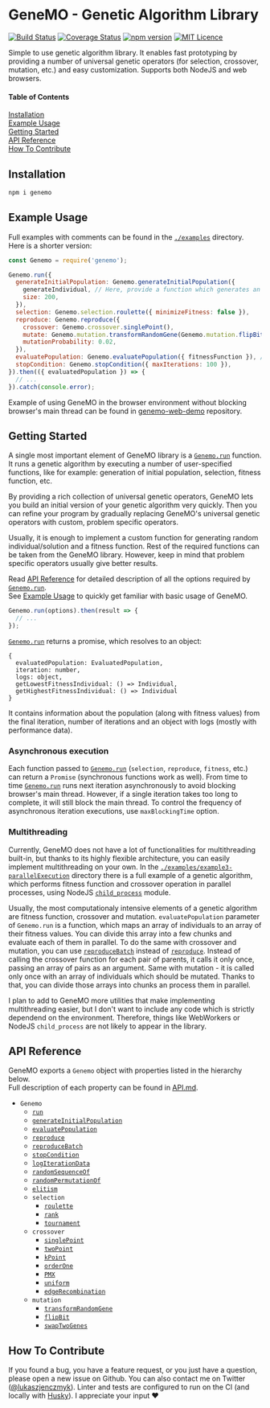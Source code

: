 # GeneMO - Genetic Algorithm Library
[![Build Status](https://travis-ci.org/lukix/genemo.svg?branch=master)](https://travis-ci.org/lukix/genemo) [![Coverage Status](https://coveralls.io/repos/github/lukix/genemo/badge.svg?branch=master)](https://coveralls.io/github/lukix/genemo?branch=master) [![npm version](https://badge.fury.io/js/genemo.svg)](https://badge.fury.io/js/genemo) [![MIT Licence](https://badges.frapsoft.com/os/mit/mit.svg?v=103)](https://opensource.org/licenses/mit-license.php)

Simple to use genetic algorithm library. It enables fast prototyping by providing a number of universal genetic operators (for selection, crossover, mutation, etc.) and easy customization. Supports both NodeJS and web browsers.

#### Table of Contents
[Installation](#installation)<br />
[Example Usage](#example-usage)<br />
[Getting Started](#getting-started)<br />
[API Reference](#api-reference)<br />
[How To Contribute](#how-to-contribute)<br />

## Installation
```bash
npm i genemo
```

## Example Usage
Full examples with comments can be found in the [`./examples`](./examples) directory. Here is a shorter version:
```javascript
const Genemo = require('genemo');

Genemo.run({
  generateInitialPopulation: Genemo.generateInitialPopulation({
    generateIndividual, // Here, provide a function which generates an individual
    size: 200,
  }),
  selection: Genemo.selection.roulette({ minimizeFitness: false }),
  reproduce: Genemo.reproduce({
    crossover: Genemo.crossover.singlePoint(),
    mutate: Genemo.mutation.transformRandomGene(Genemo.mutation.flipBit()),
    mutationProbability: 0.02,
  }),
  evaluatePopulation: Genemo.evaluatePopulation({ fitnessFunction }), // You need to provide your own fitness function
  stopCondition: Genemo.stopCondition({ maxIterations: 100 }),
}).then(({ evaluatedPopulation }) => {
  // ...
}).catch(console.error);
```

Example of using GeneMO in the browser environment without blocking browser's main thread can be found in [genemo-web-demo](https://github.com/lukix/genemo-web-demo) repository.

## Getting Started
A single most important element of GeneMO library is a [`Genemo.run`](./API.md#genemorunoptions) function.
It runs a genetic algorithm by executing a number of user-specified functions, like for example:
generation of initial population, selection, fitness function, etc.

By providing a rich collection of universal genetic operators, GeneMO lets you build an initial
version of your genetic algorithm very quickly. Then you can refine your program by gradually
replacing GeneMO's universal genetic operators with custom, problem specific operators.

Usually, it is enough to implement a custom function for generating random individual/solution
and a fitness function. Rest of the required functions can be taken from the GeneMO library.
However, keep in mind that problem specific operators usually give better results.

Read [API Reference](#api-reference) for detailed description of all the options required by [`Genemo.run`](./API.md#genemorunoptions).<br />
See [Example Usage](#example-usage) to quickly get familiar with basic usage of GeneMO.

```javascript
Genemo.run(options).then(result => {
  // ...
});
```

[`Genemo.run`](./API.md#genemorunoptions) returns a promise, which resolves to an object:
```
{
  evaluatedPopulation: EvaluatedPopulation,
  iteration: number,
  logs: object,
  getLowestFitnessIndividual: () => Individual,
  getHighestFitnessIndividual: () => Individual
}
```
It contains information about the population (along with fitness values) from the final iteration, number of iterations and an object with logs (mostly with performance data).

### Asynchronous execution
Each function passed to [`Genemo.run`](./API.md#genemorunoptions) (`selection`, `reproduce`, `fitness`, etc.) can return a `Promise` (synchronous functions work as well).
From time to time [`Genemo.run`](./API.md#genemorunoptions) runs next iteration asynchronously to avoid blocking browser's main thread.
However, if a single iteration takes too long to complete, it will still block the main thread.
To control the frequency of asynchronous iteration executions, use `maxBlockingTime` option.

### Multithreading
Currently, GeneMO does not have a lot of functionalities for multithreading built-in, but thanks to its highly flexible architecture, you can easily implement multithreading
on your own. In the [`./examples/example3-parallelExecution`](./examples/example3-parallelExecution) directory there is a full example of a genetic algorithm, which performs fitness function and
crossover operation in parallel processes, using NodeJS [`child_process`](https://nodejs.org/api/child_process.html) module.

Usually, the most computationaly intensive elements of a genetic algorithm are fitness function, crossover and mutation.
`evaluatePopulation` parameter of `Genemo.run` is a function, which maps an array of individuals to an array of their fitness values. You can divide this array into a few chunks and evaluate each of them in parallel. To do the same with crossover and mutation, you can use [`reproduceBatch`](./API.md#genemoreproducebatch-crossoverall-mutateall-mutationprobability-)
instead of [`reproduce`](./API.md#genemoreproduce-crossover-mutate-mutationprobability-). Instead of calling the crossover function for each pair of parents,
it calls it only once, passing an array of pairs as an argument. Same with mutation - it is called only once with an array of individuals which should be mutated.
Thanks to that, you can divide those arrays into chunks an process them in parallel.

I plan to add to GeneMO more utilities that make implementing multithreading easier, but I don't want to include any code which is strictly dependend on the environment.
Therefore, things like WebWorkers or NodeJS `child_process` are not likely to appear in the library.

## API Reference
GeneMO exports a `Genemo` object with properties listed in the hierarchy below.<br />
Full description of each property can be found in [API.md](./API.md).

- `Genemo`
  - [`run`](./API.md#genemorunoptions)
  - [`generateInitialPopulation`](./API.md#genemogenerateinitialpopulation-generateindividual-size-)
  - [`evaluatePopulation`](./API.md#genemoevaluatepopulation-fitnessfunction-)
  - [`reproduce`](./API.md#genemoreproduce-crossover-mutate-mutationprobability-)
  - [`reproduceBatch`](./API.md#genemoreproducebatch-crossoverall-mutateall-mutationprobability-)
  - [`stopCondition`](./API.md#genemostopcondition-minfitness-maxfitness-maxiterations-)
  - [`logIterationData`](./API.md#genemologiterationdata-include-customlogger-)
  - [`randomSequenceOf`](./API.md#genemorandomsequenceofvaluesset-length)
  - [`randomPermutationOf`](./API.md#genemorandompermutationofvaluesset)
  - [`elitism`](./API.md#genemoelitism-keepfactor-minimizefitness-)
  - `selection`
    - [`roulette`](./API.md#genemoselectionroulette-minimizefitness-)
    - [`rank`](./API.md#genemoselectionrank-minimizefitness-)
    - [`tournament`](./API.md#genemoselectiontournament-size-minimizefitness-)
  - `crossover`
    - [`singlePoint`](./API.md#genemocrossoversinglepoint)
    - [`twoPoint`](./API.md#genemocrossovertwopoint)
    - [`kPoint`](./API.md#genemocrossoverkpointk)
    - [`orderOne`](./API.md#genemocrossoverorderone)
    - [`PMX`](./API.md#genemocrossoverpmx)
    - [`uniform`](./API.md#genemocrossoveruniform)
    - [`edgeRecombination`](./API.md#genemocrossoveredgerecombination-hashgene-)
  - `mutation`
    - [`transformRandomGene`](./API.md#genemomutationtransformrandomgenetransformfunc)
    - [`flipBit`](./API.md#genemomutationflipbit)
    - [`swapTwoGenes`](./API.md#genemomutationswaptwogenes)

## How To Contribute
If you found a bug, you have a feature request, or you just have a question, please open a new issue on Github.
You can also contact me on Twitter ([@lukaszjenczmyk](https://twitter.com/lukaszjenczmyk)).
Linter and tests are configured to run on the CI (and locally with [Husky](https://github.com/typicode/husky)). I appreciate your input :heart:
